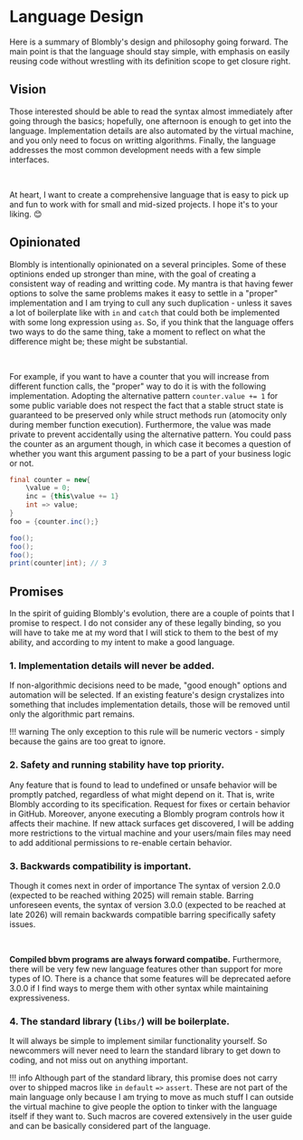 # Language Design

Here is a summary of Blombly's design and philosophy going forward.
The main point is that the language should stay simple, with emphasis on easily
reusing code without wrestling with its definition scope to get closure right.


## Vision

Those interested should be able to read the syntax almost immediately after
going through the basics; hopefully, one afternoon is enough to
get into the language. Implementation details
are also automated by the virtual machine, and you only need to
focus on writting algorithms. Finally, the language addresses the most common
development needs with a few simple interfaces.

<br>

At heart, I want to create a comprehensive language that is easy to pick up
and fun to work with for small and mid-sized projects. I hope it's to your liking. 😊

## Opinionated

Blombly is intentionally opinionated on a several principles. Some of these
optinions ended up stronger than mine, with the goal of creating a consistent
way of reading and writting code. My mantra is that having fewer options to
solve the same problems makes it easy to settle in a "proper" implementation
and I am trying to cull any such duplication - unless it saves a lot of boilerplate
like with `in` and `catch` that could both be implemented with some long expression
using `as`.
So, if you think that the language offers two ways to do the same thing, take 
a moment to reflect on what the difference might be; these might be substantial.

<br>

For example, if you want to have a counter that you will increase from different
function calls, the "proper" way to do it is with the following implementation.
Adopting the alternative pattern `counter.value += 1` for some public variable
does not respect the fact that a stable struct state is guaranteed to be preserved
only while struct methods run (atomocity only during member function execution).
Furthermore, the value was made private to prevent
accidentally using the alternative pattern. You could pass the counter as an 
argument though, in which case it becomes a question of whether you want this
argument passing to be a part of your business logic or not.

```java
final counter = new{
    \value = 0;
    inc = {this\value += 1}
    int => value;
}
foo = {counter.inc();}

foo();
foo();
foo();
print(counter|int); // 3
```


## Promises

In the spirit of guiding Blombly's evolution, there are a couple of points 
that I promise to respect. 
I do not consider any of these legally binding,
so you will have to take me at my word that I will stick to them to the
best of my ability, and according to my intent to make a good language.

### 1. Implementation details will never be added. 

If non-algorithmic decisions need to
be made, "good enough" options and automation will be selected. 
If an existing feature's design crystalizes into something that includes
implementation details, those will be removed until only the algorithmic
part remains.

!!! warning
    The only exception to this rule will be numeric vectors 
    - simply because the gains are too great to ignore.

### 2. Safety and running stability have top priority. 

Any feature that is
found to lead to undefined or unsafe behavior will be promptly patched,
regardless of what might depend on it. That is, write Blombly according to
its specification. Request for fixes or certain behavior in GitHub.
Moreover, anyone executing a Blombly program controls
how it affects their machine. If new attack surfaces get discovered,
I will be adding more restrictions to the virtual machine and your
users/main files may need to add additional permissions to re-enable 
certain behavior.

### 3. Backwards compatibility is important.

Though it comes next in order of importance The syntax of version 2.0.0
(expected to be reached withing 2025) will remain stable.
Barring unforeseen events, the syntax of version 3.0.0 (expected
to be reached at late 2026) will remain backwards compatible
barring specifically safety issues. 

<br>

**Compiled bbvm programs are always 
forward compatibe.** Furthermore, there will be very few new language 
features other than support for
more types of IO. There is a chance that some features 
will be deprecated aefore 3.0.0 if I find ways to merge them
with other syntax while maintaining expressiveness.

### 4. The standard library (`libs/`) will be boilerplate.

Ιt will always be simple to implement similar functionality yourself. 
So newcommers will never need to learn the standard library to get
down to coding, and not miss out on anything important.

!!! info
    Although part of the standard library, this promise does not carry
    over to shipped macros like  `in` `default` `=>` `assert`.
    These are not part of the main language only because I am trying to 
    move as much stuff I can outside the virtual machine to give people 
    the option to tinker with the language itself if they want to.
    Such macros are covered extensively in the user guide and can be basically
    considered part of the language. 
